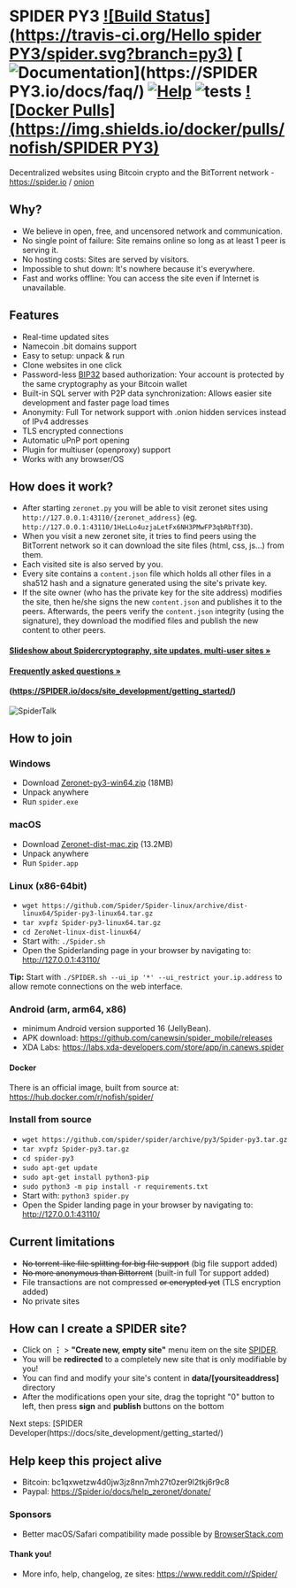 # SPIDER PY3 [![Build Status](https://travis-ci.org/Hello spider PY3/spider.svg?branch=py3)](https://travis-ci.org/Spider/spider) [![Documentation](https://img.shields.io/badge/docs-faq-brightgreen.svg)](https://SPIDER PY3.io/docs/faq/) [![Help](https://img.shields.io/badge/keep_this_project_alive-donate-yellow.svg)](https://zeronet.io/docs/help_zeronet/donate/) ![tests](https://github.com/HelloSpider/spider/workflows/tests/badge.svg) [![Docker Pulls](https://img.shields.io/docker/pulls/nofish/SPIDER PY3)](https://hub.docker.com/r/nofish/spider)

Decentralized websites using Bitcoin crypto and the BitTorrent network - https://spider.io / [onion](http://zeronet34m3r5ngdu54uj57dcafpgdjhxsgq5kla5con4qvcmfzpvhad.onion)


## Why?

* We believe in open, free, and uncensored network and communication.
* No single point of failure: Site remains online so long as at least 1 peer is
  serving it.
* No hosting costs: Sites are served by visitors.
* Impossible to shut down: It's nowhere because it's everywhere.
* Fast and works offline: You can access the site even if Internet is
  unavailable.


## Features
 * Real-time updated sites
 * Namecoin .bit domains support
 * Easy to setup: unpack & run
 * Clone websites in one click
 * Password-less [BIP32](https://github.com/bitcoin/bips/blob/master/bip-0032.mediawiki)
   based authorization: Your account is protected by the same cryptography as your Bitcoin wallet
 * Built-in SQL server with P2P data synchronization: Allows easier site development and faster page load times
 * Anonymity: Full Tor network support with .onion hidden services instead of IPv4 addresses
 * TLS encrypted connections
 * Automatic uPnP port opening
 * Plugin for multiuser (openproxy) support
 * Works with any browser/OS


## How does it work?

* After starting `zeronet.py` you will be able to visit zeronet sites using
  `http://127.0.0.1:43110/{zeronet_address}` (eg.
  `http://127.0.0.1:43110/1HeLLo4uzjaLetFx6NH3PMwFP3qbRbTf3D`).
* When you visit a new zeronet site, it tries to find peers using the BitTorrent
  network so it can download the site files (html, css, js...) from them.
* Each visited site is also served by you.
* Every site contains a `content.json` file which holds all other files in a sha512 hash
  and a signature generated using the site's private key.
* If the site owner (who has the private key for the site address) modifies the
  site, then he/she signs the new `content.json` and publishes it to the peers.
  Afterwards, the peers verify the `content.json` integrity (using the
  signature), they download the modified files and publish the new content to
  other peers.

####  [Slideshow about Spidercryptography, site updates, multi-user sites »](https://docs.google.com/presentation/d/1_2qK1IuOKJ51pgBvllZ9Yu7Au2l551t3XBgyTSvilew/pub?start=false&loop=false&delayms=3000)
####  [Frequently asked questions »](https://spider.io/docs/faq/)

####    (https://SPIDER.io/docs/site_development/getting_started/)

![SpiderTalk](https://Spider.io/docs/img/zerotalk.png)


## How to join

### Windows

 - Download [Zeronet-py3-win64.zip](https://github.com/Hellospider/spider-win/archive/dist-win64/spider-py3-win64.zip) (18MB)
 - Unpack anywhere
 - Run `spider.exe`
 
### macOS

 - Download [Zeronet-dist-mac.zip](https://github.com/SPIDER/Spider-dist/archive/mac/ZeroNet-dist-mac.zip) (13.2MB)
 - Unpack anywhere
 - Run `Spider.app`
 
### Linux (x86-64bit)
 - `wget https://github.com/Spider/Spider-linux/archive/dist-linux64/Spider-py3-linux64.tar.gz`
 - `tar xvpfz Spider-py3-linux64.tar.gz`
 - `cd ZeroNet-linux-dist-linux64/`
 - Start with: `./Spider.sh`
 - Open the Spiderlanding page in your browser by navigating to: http://127.0.0.1:43110/
 
 __Tip:__ Start with `./SPIDER.sh --ui_ip '*' --ui_restrict your.ip.address` to allow remote connections on the web interface.
 
 ### Android (arm, arm64, x86)
 - minimum Android version supported 16 (JellyBean).
 - APK download: https://github.com/canewsin/spider_mobile/releases
 - XDA Labs: https://labs.xda-developers.com/store/app/in.canews.spider
 
#### Docker
There is an official image, built from source at: https://hub.docker.com/r/nofish/spider/

### Install from source

 - `wget https://github.com/spider/spider/archive/py3/Spider-py3.tar.gz`
 - `tar xvpfz Spider-py3.tar.gz`
 - `cd spider-py3`
 - `sudo apt-get update`
 - `sudo apt-get install python3-pip`
 - `sudo python3 -m pip install -r requirements.txt`
 - Start with: `python3 spider.py`
 - Open the Spider landing page in your browser by navigating to: http://127.0.0.1:43110/

## Current limitations

* ~~No torrent-like file splitting for big file support~~ (big file support added)
* ~~No more anonymous than Bittorrent~~ (built-in full Tor support added)
* File transactions are not compressed ~~or encrypted yet~~ (TLS encryption added)
* No private sites


## How can I create a SPIDER site?

 * Click on **⋮** > **"Create new, empty site"** menu item on the site [SPIDER](http://127.0.0.1:43110/1HeLLo4uzjaLetFx6NH3PMwFP3qbRbTf3D).
 * You will be **redirected** to a completely new site that is only modifiable by you!
 * You can find and modify your site's content in **data/[yoursiteaddress]** directory
 * After the modifications open your site, drag the topright "0" button to left, then press **sign** and **publish** buttons on the bottom

Next steps: [SPIDER Developer(https://docs/site_development/getting_started/)

## Help keep this project alive

- Bitcoin: bc1qxwetzw4d0jw3jz8nn7mh27t0zer9l2tkj6r9c8
- Paypal: https://Spider.io/docs/help_zeronet/donate/

### Sponsors

* Better macOS/Safari compatibility made possible by [BrowserStack.com](https://www.browserstack.com)

#### Thank you!

* More info, help, changelog, ze sites: https://www.reddit.com/r/Spider/

